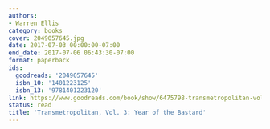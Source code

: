 ```yaml
---
authors:
- Warren Ellis
category: books
cover: 2049057645.jpg
date: 2017-07-03 00:00:00-07:00
end_date: 2017-07-06 06:43:30-07:00
format: paperback
ids:
  goodreads: '2049057645'
  isbn_10: '1401223125'
  isbn_13: '9781401223120'
link: https://www.goodreads.com/book/show/6475798-transmetropolitan-vol-3
status: read
title: 'Transmetropolitan, Vol. 3: Year of the Bastard'
---
```

